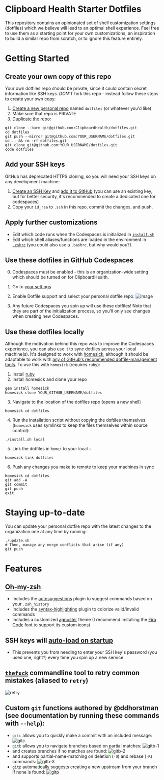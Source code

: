 # Clipboard Health Starter Dotfiles
This repository contains an opinionated set of shell customization settings (dotfiles) which we believe will lead to an optimal shell experience. Feel free to use them as a starting point for your own customizations, an inspiration to build a similar repo from scratch, or to ignore this feature entirely.

# Getting Started
## Create your own copy of this repo
Your own dotfiles repo should be private, since it could contain secret information like SSH keys. _DON'T_ fork this repo - instead follow these steps to create your own copy:
1. [Create a new personal repo](https://github.com/new) named `dotfiles` (or whatever you'd like)
2. Make sure that repo is PRIVATE
3. [Duplicate the repo](https://docs.github.com/en/repositories/creating-and-managing-repositories/duplicating-a-repository):
```
git clone --bare git@github.com:ClipboardHealth/dotfiles.git
cd dotfiles
git push --mirror git@github.com:YOUR_USERNAME/dotfiles.git
cd .. && rm -rf dotfiles.git
git clone git@github.com:YOUR_USERNAME/dotfiles.git
code dotfiles
```
## Add your SSH keys
GitHub has deprecated HTTPS cloning, so you will need your SSH keys on any development machine:
1. [Create an SSH Key](https://docs.github.com/en/authentication/connecting-to-github-with-ssh/generating-a-new-ssh-key-and-adding-it-to-the-ssh-agent) and [add it to GitHub](https://docs.github.com/en/authentication/connecting-to-github-with-ssh/adding-a-new-ssh-key-to-your-github-account) (you can use an existing key, but for better security, it's recommended to create a dedicated one for codespaces)
2. Copy your `id_rsa` to `.ssh` in this repo, commit the changes, and push.
## Apply further customizations
- Edit which code runs when the Codespaces is initialized in [`install.sh`](install.sh)
- Edit which shell aliases/functions are loaded in the environment in [`.zshrc`](home/.zshrc) (you could also use a `.bashrc`, but why would you?).
## Use these dotfiles in GitHub Codespaces
0. Codespaces must be enabled - this is an organization-wide setting which should be turned on for ClipboardHealth.
1. Go to [your settings](https://github.com/settings/codespaces)
2. Enable Dotfile support and select your personal dotfile repo:
![image](https://user-images.githubusercontent.com/7649736/157506457-79949742-2585-4e73-ab50-6e5962e0ce5f.png)

3. Any future Codespaces you spin up will use these dotfiles! Note that they are part of the initialization process, so you'll only see changes when creating new Codespaces.

## Use these dotfiles locally
Although the motivation behind this repo was to improve the Codespaces experience, you can also use it to sync dotfiles across your local machine(s). It's designed to work with [homesick](https://github.com/technicalpickles/homesick), although it should be adaptable to work with [any of GitHub's recommended dotfile-management tools](https://dotfiles.github.io/utilities/).
To use this with `homesick` (requires `ruby`):
1. Install [ruby](https://www.ruby-lang.org/en/documentation/installation/)
2. Install homesick and clone your repo
```
gem install homesick
homesick clone YOUR_GITHUB_USERNAME/dotfiles
```
3. Navigate to the location of the dotfiles repo (opens a new shell)
```
homesick cd dotfiles
```
4. Run the installation script without copying the doftiles themselves (`homesick` uses symlinks to keep the files themselves within source control):
```
./install.sh local
```
5. Link the dotfiles in `home/` to your local `~`
```
homesick link dotfiles
```
6. Push any changes you make to remote to keep your machines in sync
```
homesick cd dotfiles
git add -A
git commit
git push
exit
```
# Staying up-to-date
You can update your personal dotfile repo with the latest changes to the organization one at any time by running:
```
./update.sh
# Then, manage any merge conflicts that arise (if any)
git push
```
# Features
## [Oh-my-zsh](https://ohmyz.sh/)
- Includes the [autosuggestions](https://github.com/zsh-users/zsh-autosuggestions#readme) plugin to suggest commands based on your `.zsh_history`
- Includes the [syntax-highlighting](https://github.com/zsh-users/zsh-syntax-highlighting#readme) plugin to colorize valid/invalid commands
- Includes a customized [agnoster](https://github.com/agnoster/agnoster-zsh-theme#readme) theme (I recommend installing the [Fira Code](https://github.com/tonsky/FiraCode/wiki/Installing) font to support its custom icons)
## SSH keys will [auto-load on startup](home/custom-shell-scripts/ssh-agent.sh)
- This prevents you from needing to enter your SSH key's password (you used one, right?) every time you spin up a new service
## [`thefuck`](https://github.com/nvbn/thefuck#readme) commandline tool to retry common mistakes (aliased to `retry`)
![retry](https://user-images.githubusercontent.com/7649736/157540204-f6411841-0411-49c8-9175-8bee6302b66e.gif)
## Custom `git` functions authored by @ddhorstman (see documentation by running these commands with `--help`):
- `gitc` allows you to quickly make a commit with an included message:
![gitc](https://user-images.githubusercontent.com/7649736/157537443-d466e66f-ac75-40ac-bfec-904c7d9fb268.gif)
- `gitb` allows you to navigate branches based on partial matches:
![gitb-1](https://user-images.githubusercontent.com/7649736/157537125-4443dd27-fc55-4bb8-8492-2a5c5d7d82b4.gif)
- and creates branches if no matches are found:
![gitb-2](https://user-images.githubusercontent.com/7649736/157537795-b89f86dc-07ae-420c-85b4-b6313d88f2fe.gif)
- and supports partial-name-matching on deletion (`-D`) and rebase (`-R`) commands:
![gitb-3](https://user-images.githubusercontent.com/7649736/157538515-58ad421f-bc1f-4737-9a90-212d6ef54f7e.gif)
- `gitp` automatically suggests creating a new upstream from your branch if none is found:
![gitp](https://user-images.githubusercontent.com/7649736/157538162-f4cd1d25-9972-4066-91ad-9fdb44fa4bd4.gif)
